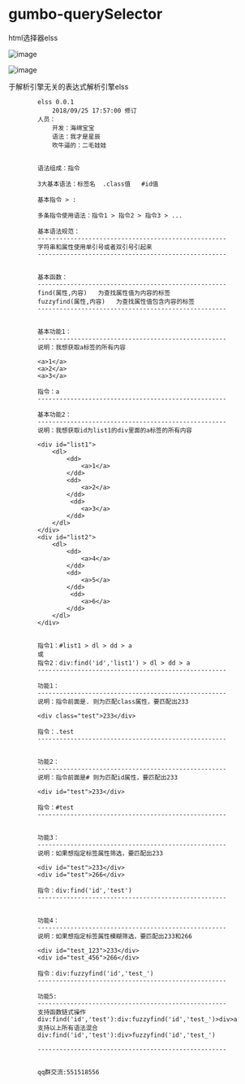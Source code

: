 # gumbo-querySelector
html选择器elss 

![image](https://github.com/1694439208/gumbo-querySelector/blob/master/img/123.PNG)

![image](https://github.com/1694439208/gumbo-querySelector/blob/master/img/456.PNG)

于解析引擎无关的表达式解析引擎elss

            
            elss 0.0.1
                2018/09/25 17:57:00 修订
            人员：
                开发：海绵宝宝
                语法：我才是星辰
                吹牛逼的：二毛娃娃


            语法组成：指令

            3大基本语法：标签名  .class值   #id值 
            
            基本指令 > :
            
            多条指令使用语法：指令1 > 指令2 > 指令3 > ...

            基本语法规范：
            ----------------------------------------------------
            字符串和属性使用单引号或者双引号引起来
            ----------------------------------------------------


            基本函数：
            ----------------------------------------------------
            find(属性,内容)   为查找属性值为内容的标签
            fuzzyfind(属性,内容)   为查找属性值包含内容的标签
            ----------------------------------------------------


            基本功能1：
            ----------------------------------------------------
            说明：我想获取a标签的所有内容

            <a>1</a>
            <a>2</a>
            <a>3</a>

            指令：a
            ----------------------------------------------------

            基本功能2：
            ----------------------------------------------------
            说明：我想获取id为list1的div里面的a标签的所有内容

            <div id="list1">
                <dl>
                    <dd>
                        <a>1</a>
                    </dd>
                    <dd>
                        <a>2</a>
                    </dd>
                     <dd>
                        <a>3</a>
                    </dd>
                </dl>
            </div>
            <div id="list2">
                <dl>
                    <dd>
                        <a>4</a>
                    </dd>
                    <dd>
                        <a>5</a>
                    </dd>
                     <dd>
                        <a>6</a>
                    </dd>
                </dl>
            </div>


            指令1：#list1 > dl > dd > a
            或
            指令2：div:find('id','list1') > dl > dd > a
            ----------------------------------------------------

            功能1：
            ----------------------------------------------------
            说明：指令前面是. 则为匹配class属性，要匹配出233

            <div class="test">233</div>

            指令：.test
            ----------------------------------------------------


            功能2：
            ----------------------------------------------------
            说明：指令前面是# 则为匹配id属性，要匹配出233

            <div id="test">233</div>  

            指令：#test 
            ----------------------------------------------------


            功能3：
            ----------------------------------------------------
            说明：如果想指定标签属性筛选，要匹配出233

            <div id="test">233</div>
            <div id="test">266</div>  

            指令：div:find('id','test') 
            ----------------------------------------------------


            功能4：
            ----------------------------------------------------
            说明：如果想指定标签属性模糊筛选，要匹配出233和266

            <div id="test_123">233</div>
            <div id="test_456">266</div>

            指令：div:fuzzyfind('id','test_')
            ----------------------------------------------------
            
            功能5:
            ----------------------------------------------------
            支持函数链式操作
            div:find('id','test'):div:fuzzyfind('id','test_')>div>a
            支持以上所有语法混合
            div:find('id','test'):div>fuzzyfind('id','test_')
            
            ----------------------------------------------------
            
            
            qq群交流:551518556

